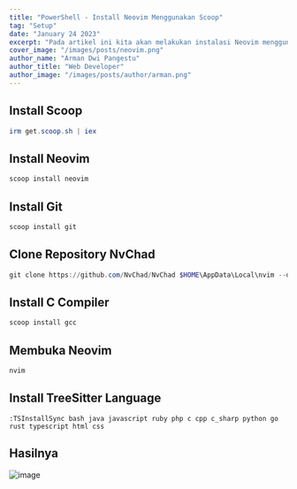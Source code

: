 ```yaml
---
title: "PowerShell - Install Neovim Menggunakan Scoop"
tag: "Setup"
date: "January 24 2023"
excerpt: "Pada artikel ini kita akan melakukan instalasi Neovim menggunakan Scoop"
cover_image: "/images/posts/neovim.png"
author_name: "Arman Dwi Pangestu"
author_title: "Web Developer"
author_image: "/images/posts/author/arman.png"
---
```


## Install Scoop

```powershell
irm get.scoop.sh | iex
```

## Install Neovim

```powershell
scoop install neovim
```

## Install Git

```powershell
scoop install git
```

## Clone Repository NvChad

```powershell
git clone https://github.com/NvChad/NvChad $HOME\AppData\Local\nvim --depth 1
```

## Install C Compiler

```powershell
scoop install gcc
```

## Membuka Neovim

```powershell
nvim
```

## Install TreeSitter Language

```nvim
:TSInstallSync bash java javascript ruby php c cpp c_sharp python go rust typescript html css
```

## Hasilnya

![image](https://user-images.githubusercontent.com/64394320/216773041-538dbaf0-5c0a-40e8-9176-52494be58781.png)
